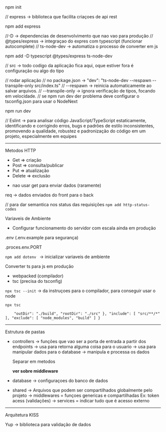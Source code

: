 npm init

// express -> biblioteca que facilita criaçoes de api rest

npm add express

//-D -> dependencias de desenvolvimento que nao vao para produção
// @types/express -> integraçao do expres com typescript (funcionar autocomplete)
// ts-node-dev -> automatiza o processo de converter em js

npm add -D typescript @types/express ts-node-dev

// src -> todo codigo da aplicação fica aqui, oque estiver fora é configuração ou algo do tipo


// rodar aplicação
// no package.json -> "dev": "ts-node-dev --respawn --transpile-only src/index.ts"
// --respawn → reinicia automaticamente ao salvar arquivos.
// --transpile-only → ignora verificação de tipos, focando em velocidade.
// se npm run dev der problema deve configurar o tsconfig.json para usar o NodeNext


npm run dev

// Eslint -> para analisar código JavaScript/TypeScript estaticamente, identificando e corrigindo erros, bugs e padrões de estilo inconsistentes, promovendo a qualidade, robustez e padronização do código em um projeto, especialmente em equipes

--------------------------------------

Metodos HTTP

- Get => criação
- Post => consulta/publicar
- Put => atualização
- Delete => exclusão

* nao usar get para enviar dados (raramente)

req -> dados enviados do front para o back

// para dar semantica nos status das requisições
``npm add http-status-codes``

Variaveis de Ambiente

- Configurar funcionamento do servidor com escala ainda em produção

.env (.env.example para segurança)

.proces.env.PORT

``npm add dotenv `` -> inicializar variaveis de ambiente

Converter ts para js em produção
- webpacked (compilador)
- tsc (precisa do tsconfig)

``npx tsc --init`` -> da instruçoes para o compilador, para conseguir usar o node

``npx tsc``

``    "outDir": "./build",
    "rootDir": "./src"
  },
  "include": [
    "src/**/*"
  ],
  "exclude": [
    "node_modules",
    "build"
  ]
}``

-----

Estrutura de pastas

- controllers
    -> funções que vao ser a porta de entrada a partir dos endpoints
    -> usa para retorna alguma coisa para o usuario
    -> usa para manipular dados para o database
    -> manipula e processa os dados
    
    Separar em metodos
    
    **ver sobre middleware**

- database
    -> configuraçoes do banco de dados

- shared
    -> Arquivos que podem ser compartilhados globalmente pelo projeto
    -> middlewares = funçoes genericas e compartilhadas Ex: token acess (validações)
    -> services = indicar tudo que é acesso externo

------

Arquitetura KISS

Yup -> biblioteca para validação de dados